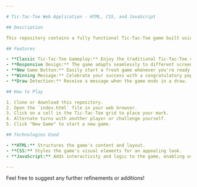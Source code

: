 ```yaml
---

# Tic-Tac-Toe Web Application - HTML, CSS, and JavaScript

## Description

This repository contains a fully functional Tic-Tac-Toe game built using HTML, CSS, and JavaScript. The game offers a classic Tic-Tac-Toe experience with a responsive design suitable for various devices.

## Features

- **Classic Tic-Tac-Toe Gameplay:** Enjoy the traditional Tic-Tac-Toe challenge of getting three in a row horizontally, vertically, or diagonally.
- **Responsive Design:** The game adapts seamlessly to different screen sizes, ensuring a smooth playing experience on desktops, tablets, and mobile devices.
- **New Game Button:** Easily start a fresh game whenever you're ready for a new challenge.
- **Winning Message:** Celebrate your success with a congratulatory popup when you win the game.
- **Draw Detection:** Receive a message when the game ends in a draw.

## How to Play

1. Clone or download this repository.
2. Open the `index.html` file in your web browser.
3. Click on a cell in the Tic-Tac-Toe grid to place your mark.
4. Alternate turns with another player or challenge yourself.
5. Click "New Game" to start a new game.

## Technologies Used

- **HTML:** Structures the game's content and layout.
- **CSS:** Styles the game's visual elements for an appealing look.
- **JavaScript:** Adds interactivity and logic to the game, enabling user input, checking for wins or draws, and implementing the new game functionality.

---
```


Feel free to suggest any further refinements or additions!
